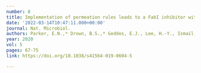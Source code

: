 ```yaml
---
number: 8
title: Implementation of permeation rules leads to a FabI inhibitor with activity against Gram-negative pathogens
date: '2022-03-14T10:47:11.000+00:00'
journal: Nat. Microbiol.
authors: Parker, E.N.,* Drown, B.S.,* Geddes, E.J., Lee, H.-Y., Ismail, N., Lau, G.W. and Hergenrother, P.J.
year: 2020
vol: 5
pages: 67-75
link: https://doi.org/10.1038/s41564-019-0604-5

---
```

